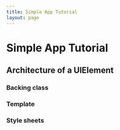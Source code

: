 ```yaml
---
title: Simple App Tutorial
layout: page
---
```


# Simple App Tutorial
## Architecture of a UIElement

### Backing class
### Template
### Style sheets
